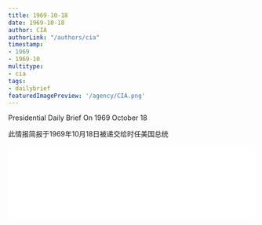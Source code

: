 ```yaml
---
title: 1969-10-18
date: 1969-10-18
author: CIA 
authorLink: "/authors/cia"
timestamp: 
- 1969
- 1969-10
multitype: 
- cia
tags: 
- dailybrief
featuredImagePreview: '/agency/CIA.png'
---
```



Presidential Daily Brief On 1969 October 18

此情报简报于1969年10月18日被递交给时任美国总统

<!--more-->





<div id="over" style="width:100%; overflow:hidden"> <iframe id="sFrame" name="sFrame" frameborder="no" border="0"  allowfullscreen marginwidth="0" scrolling="no" src = " /CIA/1969-10-18.html "  style = " position:absulute; width: 806px; top: 300;" > </iframe> </div>